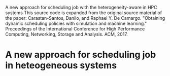 A new approach for scheduling job with the heterogeneity-aware in HPC systems
This source code is expanded from the original source material of the paper:
Carastan-Santos, Danilo, and Raphael Y. De Camargo. "Obtaining dynamic scheduling policies with simulation and machine learning."
Proceedings of the International Conference for High Performance Computing, Networking, Storage and Analysis. ACM, 2017.

# A new approach for scheduling job in heteogeneous systems
